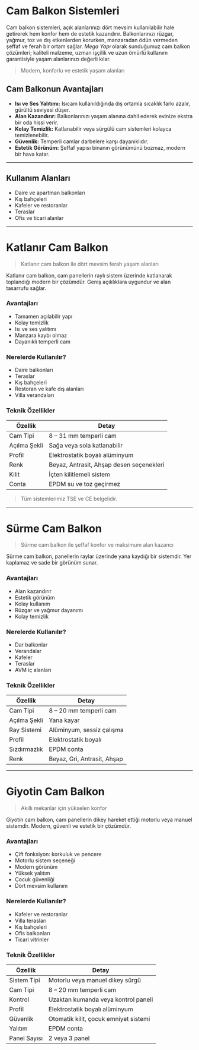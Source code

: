 # Cam Balkon Sistemleri

Cam balkon sistemleri, açık alanlarınızı dört mevsim kullanılabilir hale getirerek hem konfor hem de estetik kazandırır. Balkonlarınızı rüzgar, yağmur, toz ve dış etkenlerden korurken, manzaradan ödün vermeden şeffaf ve ferah bir ortam sağlar.
*Mega Yapı* olarak sunduğumuz cam balkon çözümleri; kaliteli malzeme, uzman işçilik ve uzun ömürlü kullanım garantisiyle yaşam alanlarınızı değerli kılar.

> Modern, konforlu ve estetik yaşam alanları

## Cam Balkonun Avantajları

- **Isı ve Ses Yalıtımı:** Isıcam kullanıldığında dış ortamla sıcaklık farkı azalır, gürültü seviyesi düşer.
- **Alan Kazandırır:** Balkonlarınızı yaşam alanına dahil ederek evinize ekstra bir oda hissi verir.
- **Kolay Temizlik:** Katlanabilir veya sürgülü cam sistemleri kolayca temizlenebilir.
- **Güvenlik:** Temperli camlar darbelere karşı dayanıklıdır.
- **Estetik Görünüm:** Şeffaf yapısı binanın görünümünü bozmaz, modern bir hava katar.

---

## Kullanım Alanları

- Daire ve apartman balkonları
- Kış bahçeleri
- Kafeler ve restoranlar
- Teraslar
- Ofis ve ticari alanlar

---

# Katlanır Cam Balkon

> Katlanır cam balkon ile dört mevsim ferah yaşam alanları

Katlanır cam balkon, cam panellerin raylı sistem üzerinde katlanarak toplandığı modern bir çözümdür. Geniş açıklıklara uygundur ve alan tasarrufu sağlar.

### Avantajları

- Tamamen açılabilir yapı
- Kolay temizlik
- Isı ve ses yalıtımı
- Manzara kaybı olmaz
- Dayanıklı temperli cam

### Nerelerde Kullanılır?

- Daire balkonları
- Teraslar
- Kış bahçeleri
- Restoran ve kafe dış alanları
- Villa verandaları

### Teknik Özellikler

| Özellik        | Detay                                |
|----------------|---------------------------------------|
| Cam Tipi       | 8 – 31 mm temperli cam                |
| Açılma Şekli   | Sağa veya sola katlanabilir           |
| Profil         | Elektrostatik boyalı alüminyum        |
| Renk           | Beyaz, Antrasit, Ahşap desen seçenekleri |
| Kilit          | İçten kilitlemeli sistem              |
| Conta          | EPDM su ve toz geçirmez               |

> Tüm sistemlerimiz TSE ve CE belgelidir.

---

# Sürme Cam Balkon

> Sürme cam balkon ile şeffaf konfor ve maksimum alan kazancı

Sürme cam balkon, panellerin raylar üzerinde yana kaydığı bir sistemdir. Yer kaplamaz ve sade bir görünüm sunar.

### Avantajları

- Alan kazandırır
- Estetik görünüm
- Kolay kullanım
- Rüzgar ve yağmur dayanımı
- Kolay temizlik

### Nerelerde Kullanılır?

- Dar balkonlar
- Verandalar
- Kafeler
- Teraslar
- AVM iç alanları

### Teknik Özellikler

| Özellik        | Detay                          |
|----------------|--------------------------------|
| Cam Tipi       | 8 – 20 mm temperli cam         |
| Açılma Şekli   | Yana kayar                     |
| Ray Sistemi    | Alüminyum, sessiz çalışma      |
| Profil         | Elektrostatik boyalı           |
| Sızdırmazlık   | EPDM conta                     |
| Renk           | Beyaz, Gri, Antrasit, Ahşap    |

---

# Giyotin Cam Balkon

> Akıllı mekanlar için yükselen konfor

Giyotin cam balkon, cam panellerin dikey hareket ettiği motorlu veya manuel sistemdir. Modern, güvenli ve estetik bir çözümdür.

### Avantajları

- Çift fonksiyon: korkuluk ve pencere
- Motorlu sistem seçeneği
- Modern görünüm
- Yüksek yalıtım
- Çocuk güvenliği
- Dört mevsim kullanım

### Nerelerde Kullanılır?

- Kafeler ve restoranlar
- Villa terasları
- Kış bahçeleri
- Ofis balkonları
- Ticari vitrinler

### Teknik Özellikler

| Özellik        | Detay                                      |
|----------------|---------------------------------------------|
| Sistem Tipi    | Motorlu veya manuel dikey sürgü             |
| Cam Tipi       | 8 – 20 mm temperli cam                      |
| Kontrol        | Uzaktan kumanda veya kontrol paneli         |
| Profil         | Elektrostatik boyalı alüminyum              |
| Güvenlik       | Otomatik kilit, çocuk emniyet sistemi       |
| Yalıtım        | EPDM conta                                  |
| Panel Sayısı   | 2 veya 3 panel                               |

